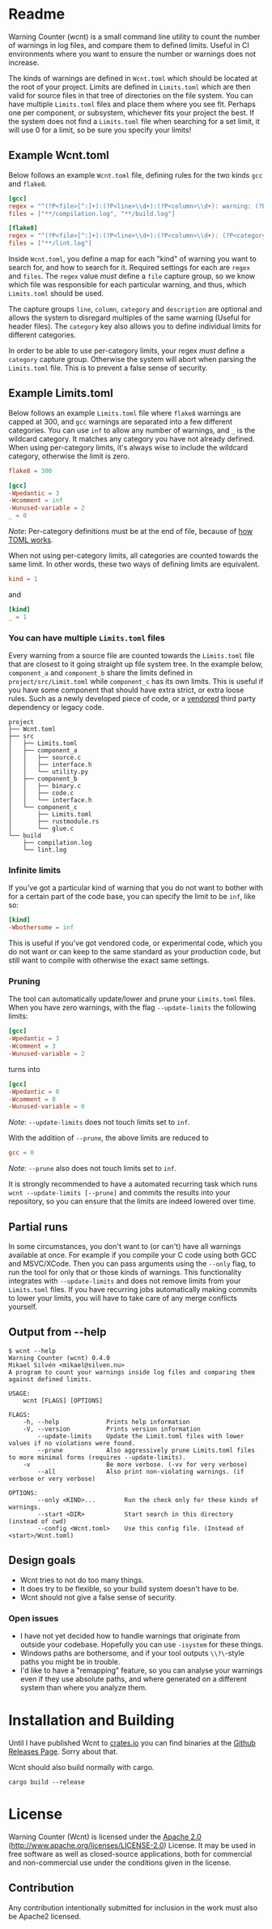 # Readme
Warning Counter (wcnt) is a small command line utility to count the number of warnings in log files, and compare them to
defined limits. Useful in CI environments where you want to ensure the number or warnings does not increase.

The kinds of warnings are defined in `Wcnt.toml` which should be located at the root of your project.
Limits are defined in `Limits.toml` which are then valid for source files in that tree of directories
on the file system. You can have multiple `Limits.toml` files and place them where you see fit. Perhaps one
per component, or subsystem, whichever fits your project the best. If the system does not find a `Limits.toml` file
when searching for a set limit, it will use 0 for a limit, so be sure you specify your limits!

## Example Wcnt.toml
Below follows an example `Wcnt.toml` file, defining rules for the two kinds `gcc` and `flake8`.
```toml
[gcc]
regex = "^(?P<file>[^:]+):(?P<line>\\d+):(?P<column>\\d+): warning: (?P<description>.+) \\[(?P<category>.+)\\]"
files = ["**/compilation.log", "**/build.log"]

[flake8]
regex = "^(?P<file>[^:]+):(?P<line>\\d+):(?P<column>\\d+): (?P<category>[^\\s]+) (?P<description>.+)$"
files = ["**/lint.log"]
```

Inside `Wcnt.toml`, you define a map for each "kind" of warning you want to search for, and how to search for it.
Required settings for each are `regex` and `files`. The `regex` value *must* define a `file` capture group, so we know
which file was responsible for each particular warning, and thus, which `Limits.toml` should be used. 

The capture groups `line`, `column`, `category` and `description` are optional and allows the system to disregard
multiples of the same warning (Useful for header files). 
The `category` key also allows you to define individual limits for different categories.

In order to be able to use per-category limits, your regex *must* define a `category` capture group. Otherwise the system
will abort when parsing the `Limits.toml` file. This is to prevent a false sense of security.

## Example Limits.toml
Below follows an example `Limits.toml` file where `flake8` warnings are capped at 300, and `gcc` warnings are separated
into a few different categories. You can use `inf` to allow any number of warnings, and `_` is the wildcard category.
It matches any category you have not already defined. When using per-category limits, it's always wise to include the
wildcard category, otherwise the limit is zero.

```toml
flake8 = 300 

[gcc]
-Wpedantic = 3
-Wcomment = inf
-Wunused-variable = 2 
_ = 0
```
*Note*: Per-category definitions must be at the end of file, because of [how TOML works](https://github.com/alexcrichton/toml-rs/issues/142).

When not using per-category limits, all categories are counted towards the same limit. In other words, these two ways
of defining limits are equivalent.
```toml
kind = 1
```
and
```toml
[kind]
_ = 1
```

### You can have multiple `Limits.toml` files
Every warning from a source file are counted towards the `Limits.toml` file that are closest to it going straight up
file system tree. In the example below, `component_a` and `component_b` share the limits defined in
`project/src/Limit.toml` while `component_c` has its own limits. This is useful if you have some component that
should have extra strict, or extra loose rules. Such as a newly developed piece of code, or a [vendored](https://stackoverflow.com/questions/35109393/what-does-vendoring-mean-in-go)
third party dependency or legacy code.
```plain
project
├── Wcnt.toml
├── src
│   ├── Limits.toml
│   ├── component_a
│   │   ├── source.c
│   │   ├── interface.h
│   │   └── utility.py
│   ├── component_b
│   │   ├── binary.c
│   │   ├── code.c
│   │   └── interface.h
│   └── component_c
│       ├── Limits.toml
│       ├── rustmodule.rs
│       └── glue.c
└── build
    ├── compilation.log
    └── lint.log
```

### Infinite limits
If you've got a particular kind of warning that you do not want to bother with for a certain part of the code base, you
can specify the limit to be `inf`, like so:
```toml
[kind]
-Wbothersome = inf
```
This is useful if you've got vendored code, or experimental code, which you do not want or can keep to the same standard
as your production code, but still want to compile with otherwise the exact same settings.

### Pruning
The tool can automatically update/lower and prune your `Limits.toml` files.
When you have zero warnings, with the flag `--update-limits` the following limits:
```toml
[gcc]
-Wpedantic = 3
-Wcomment = 3
-Wunused-variable = 2
```
turns into
```toml
[gcc]
-Wpedantic = 0
-Wcomment = 0
-Wunused-variable = 0
```
*Note*: `--update-limits` does not touch limits set to `inf`.

With the addition of `--prune`, the above limits are reduced to
```toml
gcc = 0
```
*Note*: `--prune` also does not touch limits set to `inf`.

It is strongly recommended to have a automated recurring task which runs `wcnt --update-limits [--prune]` and commits
the results into your repository, so you can ensure that the limits are indeed lowered over time.

## Partial runs
In some circumstances, you don't want to (or can't) have all warnings available at once. For example if you compile
your C code using both GCC and MSVC/XCode. Then you can pass arguments using the  `--only` flag, to run the tool for
only that or those kinds of warnings. This functionality integrates with `--update-limits` and does not remove
limits from your `Limits.toml` files. If you have recurring jobs automatically making commits to lower your limits,
you will have to take care of any merge conflicts yourself.

## Output from --help
```plain
$ wcnt --help
Warning Counter (wcnt) 0.4.0
Mikael Silvén <mikael@silven.nu>
A program to count your warnings inside log files and comparing them against defined limits.

USAGE:
    wcnt [FLAGS] [OPTIONS]

FLAGS:
    -h, --help             Prints help information
    -V, --version          Prints version information
        --update-limits    Update the Limit.toml files with lower values if no violations were found.
        --prune            Also aggressively prune Limits.toml files to more minimal forms (requires --update-limits).
    -v                     Be more verbose. (-vv for very verbose)
        --all              Also print non-violating warnings. (if verbose or very verbose)

OPTIONS:
        --only <KIND>...        Run the check only for these kinds of warnings.
        --start <DIR>           Start search in this directory (instead of cwd)
        --config <Wcnt.toml>    Use this config file. (Instead of <start>/Wcnt.toml)
```

## Design goals
* Wcnt tries to not do too many things.
* It does try to be flexible, so your build system doesn't have to be.
* Wcnt should not give a false sense of security.

### Open issues
* I have not yet decided how to handle warnings that originate from outside your codebase. 
Hopefully you can use `-isystem` for these things.
* Windows paths are bothersome, and if your tool outputs `\\?\`-style paths you might be in trouble. 
* I'd like to have a "remapping" feature, so you can analyse your warnings even if they use absolute paths, and where
generated on a different system than where you analyze them.

# Installation and Building
Until I have published Wcnt to [crates.io](crates.io) you can find binaries at the [Github Releases Page](https://github.com/silven/wcnt/releases). Sorry about that.

Wcnt should also build normally with cargo.
```plain
cargo build --release
```

# License
Warning Counter (Wcnt) is licensed under the [Apache 2.0](LICENSE) (http://www.apache.org/licenses/LICENSE-2.0) License.
It may be used in free software as well as closed-source applications, both for commercial and non-commercial use under the conditions given in the license.

## Contribution
Any contribution intentionally submitted for inclusion in the work must also be Apache2 licensed.
 